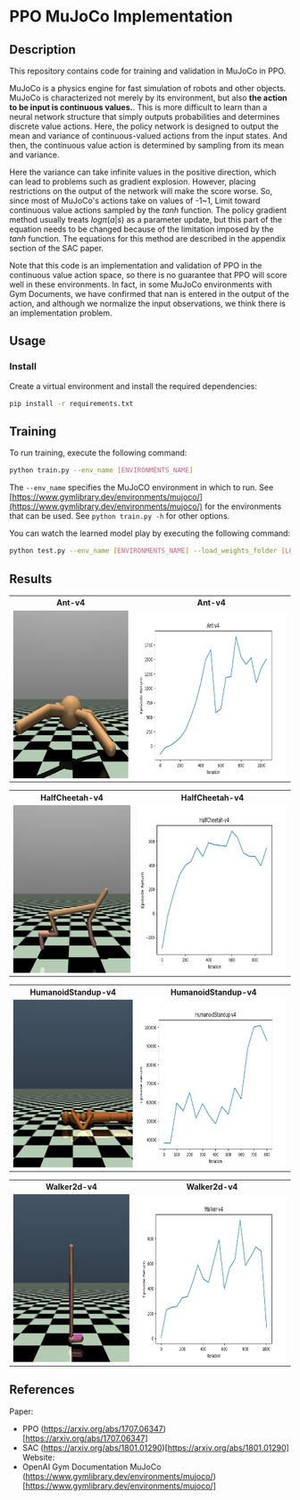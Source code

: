 # PPO MuJoCo Implementation
## Description
This repository contains code for training and validation in MuJoCo in PPO.

MuJoCo is a physics engine for fast simulation of robots and other objects.
MuJoCo is characterized not merely by its environment, but also **the action to be input is continuous values.**.
This is more difficult to learn than a neural network structure that simply outputs probabilities and determines discrete value actions.
Here, the policy network is designed to output the mean and variance of continuous-valued actions from the input states.
And then, the continuous value action is determined by sampling from its mean and variance.

Here the variance can take infinite values in the positive direction, which can lead to problems such as gradient explosion. However, placing restrictions on the output of the network will make the score worse. So, since most of MuJoCo's actions take on values of -1~1, Limit toward continuous value actions sampled by the $tanh$ function.
The policy gradient method usually treats $log \pi(a|s)$ as a parameter update, but this part of the equation needs to be changed because of the limitation imposed by the $tanh$ function. The equations for this method are described in the appendix section of the SAC paper.

Note that this code is an implementation and validation of PPO in the continuous value action space, so there is no guarantee that PPO will score well in these environments. In fact, in some MuJoCo environments with Gym Documents, we have confirmed that nan is entered in the output of the action, and although we normalize the input observations, we think there is an implementation problem.

## Usage
### Install
Create a virtual environment and install the required dependencies:
```bash
pip install -r requirements.txt
```

## Training
To run training, execute the following command:
```bash
python train.py --env_name [ENVIRONMENTS_NAME]
```
The `--env_name` specifies the MuJoCO environment in which to run. See [https://www.gymlibrary.dev/environments/mujoco/](https://www.gymlibrary.dev/environments/mujoco/) for the environments that can be used. See `python train.py -h` for other options.

You can watch the learned model play by executing the following command:
```bash
python test.py --env_name [ENVIRONMENTS_NAME] --load_weights_folder [LOAD_WEIGHTS_FOLDER]
```

## Results
<table>
	<tbody>
		<tr>
			<th>Ant-v4</th>
			<th>Ant-v4</th>
		</tr>
		<tr>
			<td><img src="./gifs/ant_v4.gif" height="300"></td>
			<td><img src="./plots/ant_v4.png" height="300"></td>
		</tr>
	</tbody>
</table>

<table>
	<tbody>
		<tr>
			<th>HalfCheetah-v4</th>
			<th>HalfCheetah-v4</th>
		</tr>
		<tr>
			<td><img src="./gifs/halfcheetah_v4.gif" height="300"></td>
			<td><img src="./plots/halfcheetah_v4.png" height="300"></td>
		</tr>
	</tbody>
</table>

<table>
	<tbody>
		<tr>
			<th>HumanoidStandup-v4</th>
			<th>HumanoidStandup-v4</th>
		</tr>
		<tr>
			<td><img src="./gifs/humanoidstandup_v4.gif" height="300"></td>
			<td><img src="./plots/humanoidstandup_v4.png" height="300"></td>
		</tr>
	</tbody>
</table>

<table>
	<tbody>
		<tr>
			<th>Walker2d-v4</th>
			<th>Walker2d-v4</th>
		</tr>
		<tr>
			<td><img src="./gifs/walker2d_v4.gif" height="300"></td>
			<td><img src="./plots/walker2d_v4.png" height="300"></td>
		</tr>
	</tbody>
</table>

## References
Paper:
- PPO (https://arxiv.org/abs/1707.06347)[https://arxiv.org/abs/1707.06347]
- SAC (https://arxiv.org/abs/1801.01290)[https://arxiv.org/abs/1801.01290]
Website:
- OpenAI Gym Documentation MuJoCo (https://www.gymlibrary.dev/environments/mujoco/)[https://www.gymlibrary.dev/environments/mujoco/]